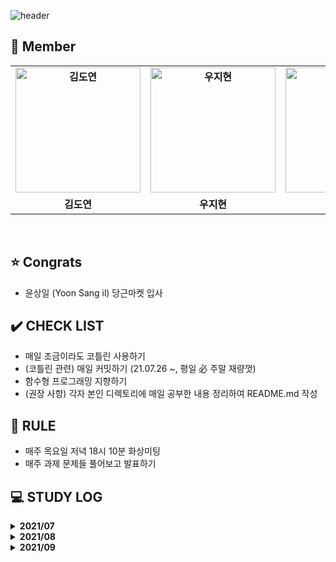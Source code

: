 ![header](https://capsule-render.vercel.app/api?type=waving&color=gradient&customColorList=10&height=320&section=header&text=Kotlism&fontSize=90&fontAlignY=35&desc=🐇%20Let's%20study%20Kotlin%20together!&descAlignY=60)
 
 
 ## 👋 **Member**

<table align="center" style="font-weight : bold">
    <tr>
        <td align="center">
            <a href="https://github.com/DyeonKim">                 
                <img alt="김도연" src="https://avatars.githubusercontent.com/DyeonKim" width="200" />            
            </a>
        </td>
        <td align="center">
            <a href="https://github.com/wjh51333">                 
                <img alt="우지현" src="https://avatars.githubusercontent.com/wjh51333" width="200" />            
            </a>
        </td>
        <td align="center">
            <a href="https://github.com/sangilyoon-dev">                 
                <img alt="윤상일" src="https://avatars.githubusercontent.com/sangilyoon-dev" width="200" />            
            </a>
        </td>
        <td align="center">
            <a href="https://github.com/eel0511">                 
                <img alt="이수형" src="https://avatars.githubusercontent.com/eel0511" width="200" />            
            </a>
        </td>
        <td align="center">
            <a href="https://github.com/Jueundev">                 
                <img alt="최주은" src="https://avatars.githubusercontent.com/Jueundev" width="200" />            
            </a>
        </td>
    </tr>
    <tr>
        <td align="center">김도연</td>
        <td align="center">우지현</td>
        <td align="center">🎉 윤상일</td>
        <td align="center">이수형</td>
        <td align="center">최주은</td>
    </tr>
</table>
  
<br />

## ⭐ **Congrats**
 - 윤상일 (Yoon Sang il) 당근마켓 입사

## ✔️ **CHECK LIST**  
- 매일 조금이라도 코틀린 사용하기  
- (코틀린 관련) 매일 커밋하기 (21.07.26 ~, 평일 必 주말 재량껏)  
- 함수형 프로그래밍 지향하기  
- (권장 사항) 각자 본인 디렉토리에 매일 공부한 내용 정리하여 README.md 작성
  
  
## 📌 **RULE**  
 - 매주 목요일 저녁 18시 10분 화상미팅  
 - 매주 과제 문제들 풀어보고 발표하기  


## 💻 STUDY LOG



<details markdown="1">
<summary><strong> 2021/07</strong></summary>
<br>
<br>

- 1주차 (2021/7/23 ~ 2021/07/30)

  [백준 알고리즘 단계별 문제풀이 ~20](https://www.acmicpc.net/step)

</details>



<details markdown="1">
<summary><strong> 2021/08</strong></summary>
<br>
<br>

- 2주차 (2021/7/31 ~ 2021/08/06)

  |  레벨   |                             문제                             |   유형   |
  | :-----: | :----------------------------------------------------------: | :------: |
  | Level 3 | [네트워크](https://programmers.co.kr/learn/courses/30/lessons/43162) | DFS/BFS  |
  | Level 2 | [순위 검색](https://programmers.co.kr/learn/courses/30/lessons/72412) | 자료구조 |
  | Level 2 | [문자열 압축](https://programmers.co.kr/learn/courses/30/lessons/60057) |  문자열  |

  

- 3주차 (2021/08/07 ~ 2021/08/13)

  |  레벨  |                             문제                             |  유형   |
  | :----: | :----------------------------------------------------------: | :-----: |
  | 실버 1 |   [BOJ 7576 토마토](https://www.acmicpc.net/problem/7576)    |   BFS   |
  | 실버 2 | [BOJ 1012 유기농 배추](https://www.acmicpc.net/problem/1012) | DFS/BFS |
  | 골드 5 |   [BOJ 2589 보물섬](https://www.acmicpc.net/problem/2589)    |   BFS   |

  

- 4주차 (2021/08/14 ~ 2021/08/20)

  |  레벨  |                            문제                            |      유형      |
  | :----: | :--------------------------------------------------------: | :------------: |
  | 골드 5 | [BOJ 2800 괄호제거](https://www.acmicpc.net/problem/2800)  |    자료구조    |
  | 실버 2 | [BOJ 11279 최대 힙](https://www.acmicpc.net/problem/11279) |    자료구조    |
  | 골드 3 |   [BOJ 4256 트리](https://www.acmicpc.net/problem/4256)    | 트리, 분할정복 |

  

- 5주차 (2021/08/21 ~ 2021/08/27)

  |  레벨  |                             문제                             |  유형  |
  | :----: | :----------------------------------------------------------: | :----: |
  | 실버 3 | [BOJ 21275 폰 호석만](https://www.acmicpc.net/problem/21275) |  수학  |
  | 골드 5 | [BOJ 19598 최소 회의실 개수](https://www.acmicpc.net/problem/19598) | 그리디 |
  | 실버 1 | [BOJ 21317 징검다리 건너기](https://www.acmicpc.net/problem/21317) |   DP   |

  

</details>



<details markdown="1">
<summary><strong> 2021/09</strong></summary>
<br>
<br>

- 6주차 (2021/08/28 ~ 2021/09/03)

  |  레벨  |                             문제                             |   유형    |
  | :----: | :----------------------------------------------------------: | :-------: |
  | 골드 4 | [BOJ 1915 가장 큰 정사각형](https://www.acmicpc.net/problem/1915) |    DP     |
  | 실버 1 | [BOJ 10922 겹치는 건 싫어](https://www.acmicpc.net/problem/20922) | 투 포인터 |
  | 실버 1 | [BOJ 21608 상어 초등학교](https://www.acmicpc.net/problem/21608) |   구현    |

  

- 7주차 (2021/09/04 ~ 2021/09/11)

  |  레벨  |                             문제                             |         유형          |
  | :----: | :----------------------------------------------------------: | :-------------------: |
  | 골드 5 | [BOJ 15686 치킨 배달](https://www.acmicpc.net/problem/15686) |      브루트포스       |
  | 골드 5 | [BOJ 16234 인구 이동](https://www.acmicpc.net/problem/16234) | BFS, 구현, 시뮬레이션 |
  | 골드 5 |   [BOJ 13023 ABCDE](https://www.acmicpc.net/problem/13023)   |          DFS          |

  

- 8주차 (2021/09/12 ~ 2021/09/19)

  |  레벨  |                             문제                             |       유형       |
  | :----: | :----------------------------------------------------------: | :--------------: |
  | 골드 4 | [BOJ 13397 구간 나누기 2](https://www.acmicpc.net/problem/13397) |    이분 탐색     |
  | 골드 4 |   [BOJ 2580 스도쿠](https://www.acmicpc.net/problem/2580)    |     백트래킹     |
  | 골드 4 | [BOJ 2374 같은 수로 만들기](https://www.acmicpc.net/problem/2374) | 분할정복, 그리디 |

  

- 9주차 (2021/09/17 ~ 2021/09/23)

  |  레벨  |                             문제                             |   유형   |
  | :----: | :----------------------------------------------------------: | :------: |
  | 골드 4 | [BOJ 16916 부분 문자열](https://www.acmicpc.net/problem/16916) |  문자열  |
  | 골드 3 | [BOJ 1918 후위 표기식](https://www.acmicpc.net/problem/1918) | 자료구조 |
  | 골드 5 | [BOJ 7662 이중 우선순위 큐](https://www.acmicpc.net/problem/7662) | 자료구조 |

  

- 10주차 (2021/09/24 ~ 2021/09/30)

  |  레벨  |                             문제                             |              유형               |
  | :----: | :----------------------------------------------------------: | :-----------------------------: |
  | 골드 2 | [BOJ 2263 트리의 순회](https://www.acmicpc.net/problem/2263) |              트리               |
  | 골드 5 | [BOJ 1747 소수 & 팰린드롬](https://www.acmicpc.net/problem/1747) | 브루트포스, 에라토스테네스의 체 |

  

</details>
